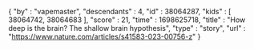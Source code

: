 {
  "by" : "vapemaster",
  "descendants" : 4,
  "id" : 38064287,
  "kids" : [ 38064742, 38064683 ],
  "score" : 21,
  "time" : 1698625718,
  "title" : "How deep is the brain? The shallow brain hypothesis",
  "type" : "story",
  "url" : "https://www.nature.com/articles/s41583-023-00756-z"
}
